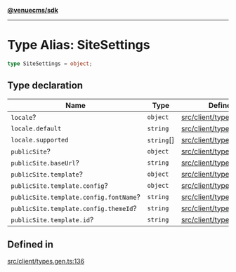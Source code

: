 [**@venuecms/sdk**](../Index.md)

***

# Type Alias: SiteSettings

```ts
type SiteSettings = object;
```

## Type declaration

| Name | Type | Defined in |
| ------ | ------ | ------ |
| `locale`? | `object` | [src/client/types.gen.ts:137](https://github.com/venuecms/sdk/blob/97b5dd87028768348fc162149733841fcbf81c7e/src/client/types.gen.ts#L137) |
| `locale.default` | `string` | [src/client/types.gen.ts:138](https://github.com/venuecms/sdk/blob/97b5dd87028768348fc162149733841fcbf81c7e/src/client/types.gen.ts#L138) |
| `locale.supported` | `string`[] | [src/client/types.gen.ts:139](https://github.com/venuecms/sdk/blob/97b5dd87028768348fc162149733841fcbf81c7e/src/client/types.gen.ts#L139) |
| `publicSite`? | `object` | [src/client/types.gen.ts:141](https://github.com/venuecms/sdk/blob/97b5dd87028768348fc162149733841fcbf81c7e/src/client/types.gen.ts#L141) |
| `publicSite.baseUrl`? | `string` | [src/client/types.gen.ts:142](https://github.com/venuecms/sdk/blob/97b5dd87028768348fc162149733841fcbf81c7e/src/client/types.gen.ts#L142) |
| `publicSite.template`? | `object` | [src/client/types.gen.ts:143](https://github.com/venuecms/sdk/blob/97b5dd87028768348fc162149733841fcbf81c7e/src/client/types.gen.ts#L143) |
| `publicSite.template.config`? | `object` | [src/client/types.gen.ts:145](https://github.com/venuecms/sdk/blob/97b5dd87028768348fc162149733841fcbf81c7e/src/client/types.gen.ts#L145) |
| `publicSite.template.config.fontName`? | `string` | [src/client/types.gen.ts:147](https://github.com/venuecms/sdk/blob/97b5dd87028768348fc162149733841fcbf81c7e/src/client/types.gen.ts#L147) |
| `publicSite.template.config.themeId`? | `string` | [src/client/types.gen.ts:146](https://github.com/venuecms/sdk/blob/97b5dd87028768348fc162149733841fcbf81c7e/src/client/types.gen.ts#L146) |
| `publicSite.template.id`? | `string` | [src/client/types.gen.ts:144](https://github.com/venuecms/sdk/blob/97b5dd87028768348fc162149733841fcbf81c7e/src/client/types.gen.ts#L144) |

## Defined in

[src/client/types.gen.ts:136](https://github.com/venuecms/sdk/blob/97b5dd87028768348fc162149733841fcbf81c7e/src/client/types.gen.ts#L136)
